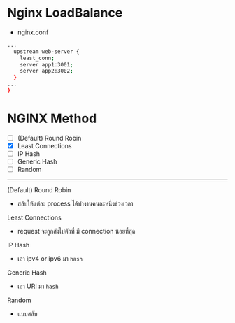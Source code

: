 # Nginx LoadBalance
<!-- 
```sh
app1:3001
app2:3002
nginx
``` -->

- nginx.conf
```sh
...
  upstream web-server {
    least_conn;
    server app1:3001;
    server app2:3002;
  }
...
}
```

# NGINX Method
- [ ] (Default) Round Robin 
- [x] Least Connections
- [ ] IP Hash
- [ ] Generic Hash
- [ ] Random

--- 

(Default) Round Robin
- สลับให้แต่ละ process ได้ทำงานคนละหนึ่งช่วงเวลา

Least Connections
- request จะถูกส่งไปตัวที่ มี connection น้อยที่สุด

IP Hash
- เอา ipv4 or ipv6 มา ``hash``

Generic Hash
- เอา URI มา ``hash``

Random
- แบบสลับ